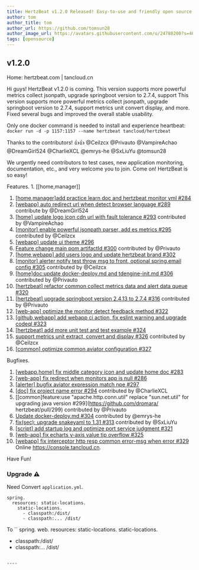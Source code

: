 ```yaml
---
title: HertzBeat v1.2.0 Released! Easy-to-use and friendly open source real-time monitoring tool   
author: tom  
author_title: tom   
author_url: https://github.com/tomsun28  
author_image_url: https://avatars.githubusercontent.com/u/24788200?s=400&v=4  
tags: [opensource]
---
```


## v1.2.0

Home: hertzbeat.com | tancloud.cn

Hi guys! HertzBeat v1.2.0 is coming. This version supports more powerful metrics collect jsonpath, upgrade springboot version to 2.7.4, support This version supports more powerful metrics collect jsonpath, upgrade springboot version to 2.7.4, support metrics unit convert display, and more. Fixed several bugs and improved the overall stable usability.

Only one docker command is needed to install and experience heartbeat:
`docker run -d -p 1157:1157 --name hertzbeat tancloud/hertzbeat`

Thanks to the contributors! 👍👍 @Ceilzcx @Privauto @VampireAchao @DreamGirl524 @CharlieXCL @emrys-he @SxLiuYu @tomsun28

We urgently need contributors to test cases, new application monitoring, documentation, etc., and very welcome you to join. Come on! HertzBeat is so easy!

Features. 1. [[home,manager]]

1. [[home,manager]add practice learn doc and hertzbeat monitor yml #284](https://github.com/dromara/hertzbeat/pull/284)
2. [[webapp] auto redirect url when detect browser language #289](https://github.com/dromara/hertzbeat/pull/289) contribute by @DreamGirl524
3. [[home] update logo icon cdn url with fault tolerance #293](https://github.com/dromara/hertzbeat/pull/293) contributed by @VampireAchao
4. [[monitor] enable powerful jsonpath parser, add es metrics #295](https://github.com/dromara/hertzbeat/pull/295) contributed by @Ceilzcx
5. [[webapp] update ui theme #296](https://github.com/dromara/hertzbeat/pull/296)
6. [Feature change main pom artifactId #300](https://github.com/dromara/hertzbeat/pull/300) contributed by @Privauto
7. [[home,webapp] add users logo and update hertzbeat brand #302](https://github.com/dromara/hertzbeat/pull/302)
8. [[monitor] alerter notify test throw msg to front, optional spring.email config #305](https://github.com/dromara/hertzbeat/pull/305) contributed by @Ceilzcx
9. [[home]doc:update docker-deploy.md and tdengine-init.md #306](https://github.com/dromara/hertzbeat/pull/306) contributed by @Privauto
10. [[hertzbeat] refactor common collect metrics data and alert data queue #320](https://github.com/dromara/hertzbeat/pull/320)
11. [[hertzbeat] upgrade springboot version 2.4.13 to 2.7.4 #316](https://github.com/dromara/hertzbeat/pull/316) contributed by @Privauto
12. [[web-app] optimize the monitor detect feedback method #322](https://github.com/dromara/hertzbeat/pull/322)
13. [[github,webapp] add webapp ci action, fix eslint warning and upgrade codeql #323](https://github.com/dromara/hertzbeat/pull/323)
14. [[hertzbeat] add more unit test and test example #324](https://github.com/dromara/hertzbeat/pull/324)
15. [support metrics unit extract, convert and display #326](https://github.com/dromara/hertzbeat/pull/326) contributed by @Ceilzcx
16. [[common] optimize common aviator configuration #327](https://github.com/dromara/hertzbeat/pull/327)

Bugfixes.

1. [[webapp,home] fix middle category icon and update home doc #283](https://github.com/dromara/hertzbeat/pull/283)
2. [[web-app] fix redirect when monitors app is null #286](https://github.com/dromara/hertzbeat/pull/286)
3. [[alerter] bugfix aviator expression match npe #297](https://github.com/dromara/hertzbeat/pull/297)
4. [[doc] fix project name error #294](https://github.com/dromara/hertzbeat/pull/294) contributed by @CharlieXCL
5. [[common]feature:use "apache.http.conn.util" replace "sun.net.util" for upgrading java version #299](https://github.com/dromara/ hertzbeat/pull/299) contributed by @Privauto
6. [Update docker-deploy.md #304](https://github.com/dromara/hertzbeat/pull/304) contributed by @emrys-he
7. [fix(sec): upgrade snakeyaml to 1.31 #313](https://github.com/dromara/hertzbeat/pull/313) contributed by @SxLiuYu
8. [[script] add startup log and optimize port service judgment #321](https://github.com/dromara/hertzbeat/pull/321)
9. [[web-app] fix echarts y-axis value tip overflow #325](https://github.com/dromara/hertzbeat/pull/325)
10. [[webapp] fix interceptor http resp common error-msg when error #329](https://github.com/dromara/hertzbeat/pull/329)
    Online https://console.tancloud.cn.

Have Fun!

### Upgrade ⚠️

Need Convert `application.yml`.
```
spring.
  resources: static-locations.
    static-locations.
      - classpath:/dist/
      - classpath:... /dist/
``` 
To
``
spring.
web.
resources: static-locations.
static-locations.
- classpath:/dist/
- classpath:... /dist/
```

----